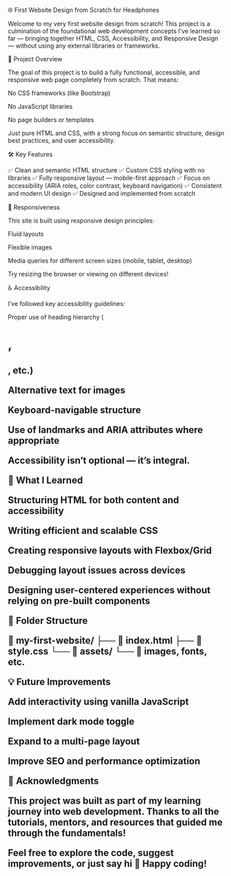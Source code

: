 🌐 First Website Design from Scratch for Headphones

Welcome to my very first website design from scratch!
This project is a culmination of the foundational web development concepts I’ve learned so far — bringing together HTML, CSS, Accessibility, and Responsive Design — without using any external libraries or frameworks.

🚀 Project Overview

The goal of this project is to build a fully functional, accessible, and responsive web page completely from scratch. That means:

No CSS frameworks (like Bootstrap)

No JavaScript libraries

No page builders or templates

Just pure HTML and CSS, with a strong focus on semantic structure, design best practices, and user accessibility.

🛠️ Key Features

✅ Clean and semantic HTML structure
✅ Custom CSS styling with no libraries
✅ Fully responsive layout — mobile-first approach
✅ Focus on accessibility (ARIA roles, color contrast, keyboard navigation)
✅ Consistent and modern UI design
✅ Designed and implemented from scratch

📱 Responsiveness

This site is built using responsive design principles:

Fluid layouts

Flexible images

Media queries for different screen sizes (mobile, tablet, desktop)

Try resizing the browser or viewing on different devices!

♿ Accessibility

I’ve followed key accessibility guidelines:

Proper use of heading hierarchy (<h1>, <h2>, etc.)

Alternative text for images

Keyboard-navigable structure

Use of landmarks and ARIA attributes where appropriate

Accessibility isn’t optional — it’s integral.

🧠 What I Learned

Structuring HTML for both content and accessibility

Writing efficient and scalable CSS

Creating responsive layouts with Flexbox/Grid

Debugging layout issues across devices

Designing user-centered experiences without relying on pre-built components

📂 Folder Structure

📁 my-first-website/
├── 📄 index.html
├── 📄 style.css
└── 📁 assets/
    └── 📄 images, fonts, etc.

💡 Future Improvements

Add interactivity using vanilla JavaScript

Implement dark mode toggle

Expand to a multi-page layout

Improve SEO and performance optimization

🙌 Acknowledgments

This project was built as part of my learning journey into web development.
Thanks to all the tutorials, mentors, and resources that guided me through the fundamentals!

Feel free to explore the code, suggest improvements, or just say hi 👋
Happy coding!